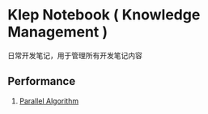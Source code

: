 # Klep Notebook \( Knowledge Management \)

日常开发笔记，用于管理所有开发笔记内容

## Performance

1. [Parallel Algorithm](/note-parallel-algorithm/README.md)



